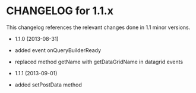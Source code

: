 CHANGELOG for 1.1.x
===================

This changelog references the relevant changes done in 1.1 minor versions.

* 1.1.0 (2013-08-31)

 * added event onQueryBuilderReady
 * replaced method getName with getDataGridName in datagrid events
 
* 1.1.1 (2013-09-01)

 * added setPostData method

